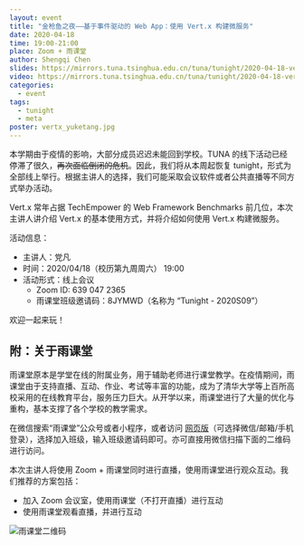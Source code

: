 ```yaml
---
layout: event
title: "金枪鱼之夜——基于事件驱动的 Web App：使用 Vert.x 构建微服务"
date: 2020-04-18
time: 19:00-21:00
place: Zoom + 雨课堂
author: Shengqi Chen
slides: https://mirrors.tuna.tsinghua.edu.cn/tuna/tunight/2020-04-18-vertx-web-app/slides.pdf
video: https://mirrors.tuna.tsinghua.edu.cn/tuna/tunight/2020-04-18-vertx-web-app/video.mp4
categories:
  - event
tags:
  - tunight
  - meta
poster: vertx_yuketang.jpg
---
```


本学期由于疫情的影响，大部分成员迟迟未能回到学校。TUNA 的线下活动已经停滞了很久，<del>再次面临倒闭的危机</del>。因此，我们将从本周起恢复 tunight，形式为全部线上举行。根据主讲人的选择，我们可能采取会议软件或者公共直播等不同方式举办活动。

Vert.x 常年占据 TechEmpower 的 Web Framework Benchmarks 前几位，本次主讲人讲介绍 Vert.x 的基本使用方式，并将介绍如何使用 Vert.x 构建微服务。

<!--more-->

活动信息：

* 主讲人：党凡
* 时间：2020/04/18（校历第九周周六） 19:00
* 活动形式：线上会议
  * Zoom ID: 639 047 2365
  * 雨课堂班级邀请码：8JYMWD（名称为 “Tunight - 2020S09”）

欢迎一起来玩！

## 附：关于雨课堂

雨课堂原本是学堂在线的附属业务，用于辅助老师进行课堂教学。在疫情期间，雨课堂由于支持直播、互动、作业、考试等丰富的功能，成为了清华大学等上百所高校采用的在线教育平台，服务压力巨大。从开学以来，雨课堂进行了大量的优化与重构，基本支撑了各个学校的教学需求。

在微信搜索“雨课堂”公众号或者小程序，或者访问 [网页版](https://yuketang.cn)（可选择微信/邮箱/手机登录），选择加入班级，输入班级邀请码即可。亦可直接用微信扫描下面的二维码进行访问。

本次主讲人将使用 Zoom + 雨课堂同时进行直播，使用雨课堂进行观众互动。我们推荐的方案包括：

* 加入 Zoom 会议室，使用雨课堂（不打开直播）进行互动
* 使用雨课堂观看直播，并进行互动

![雨课堂二维码](/assets/img/events/vertx_yuketang.jpg)
